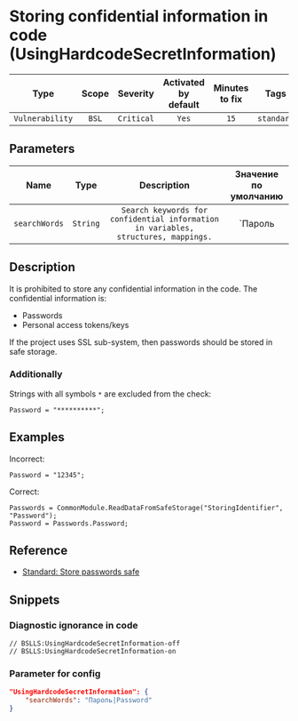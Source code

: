# Storing confidential information in code (UsingHardcodeSecretInformation)

|      Type       | Scope |  Severity  | Activated<br>by default | Minutes<br>to fix |    Tags    |
|:---------------:|:-----:|:----------:|:-----------------------------:|:-----------------------:|:----------:|
| `Vulnerability` | `BSL` | `Critical` |             `Yes`             |          `15`           | `standard` |

## Parameters


|     Name      |   Type   |                                    Description                                     | Значение<br>по умолчанию |
|:-------------:|:--------:|:----------------------------------------------------------------------------------:|:------------------------------:|
| `searchWords` | `String` | `Search keywords for confidential information in variables, structures, mappings.` |       `Пароль|Password`        |
<!-- Блоки выше заполняются автоматически, не трогать -->
## Description

It is prohibited to store any confidential information in the code. The confidential information is:

* Passwords
* Personal access tokens/keys

If the project uses SSL sub-system, then passwords should be stored in safe storage.

### Additionally

Strings with all symbols `*` are excluded from the check:

```bsl
Password = "**********";
```

## Examples

Incorrect:

```bsl
Password = "12345";
```

Correct:

```bsl
Passwords = CommonModule.ReadDataFromSafeStorage("StoringIdentifier", "Password");
Password = Passwords.Password;
```

## Reference

* [Standard: Store passwords safe](https://its.1c.ru/db/v8std#content:740:hdoc)

## Snippets

<!-- Блоки ниже заполняются автоматически, не трогать -->
### Diagnostic ignorance in code

```bsl
// BSLLS:UsingHardcodeSecretInformation-off
// BSLLS:UsingHardcodeSecretInformation-on
```

### Parameter for config

```json
"UsingHardcodeSecretInformation": {
    "searchWords": "Пароль|Password"
}
```
